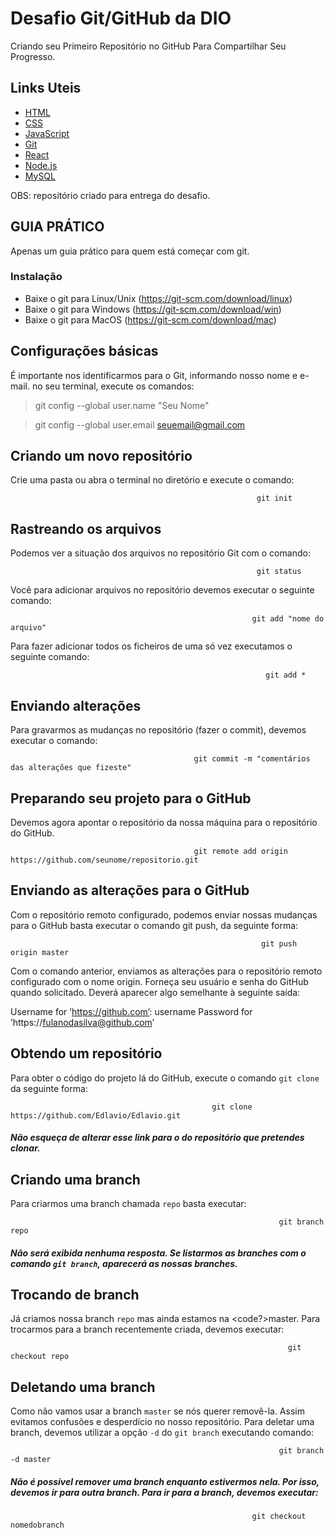 # Desafio Git/GitHub da DIO
Criando seu Primeiro Repositório no GitHub Para Compartilhar Seu Progresso.

## Links Uteis
- [HTML](https://www.w3schools.com/html/default.asp)
- [CSS](https://www.w3schools.com/css/default.asp)
- [JavaScript](https://developer.mozilla.org/en-US/docs/Web/javascript)
- [Git](https://git-scm.com/)
- [React](https://reactjs.org/)
- [Node.js](nodejs.org)
- [MySQL](https://www.mysql.com/)


OBS: repositório criado para entrega do desafio.

## GUIA PRÁTICO
 Apenas um guia prático para quem está começar com git.

### Instalação
- Baixe o git para Linux/Unix (https://git-scm.com/download/linux)
- Baixe o git para Windows (https://git-scm.com/download/win)
- Baixe o git para MacOS (https://git-scm.com/download/mac)

## Configurações básicas
É importante nos identificarmos para o Git, informando nosso nome e
e-mail. no seu terminal, execute os comandos:
> git config --global user.name "Seu Nome"

> git config --global user.email seuemail@gmail.com

## Criando um novo repositório
Crie uma pasta ou abra o terminal no diretório e execute o comando:

                                                           git init

## Rastreando os arquivos
Podemos ver a situação dos arquivos no repositório Git com o comando:

                                                           git status

Você para adicionar arquivos no repositório devemos executar o seguinte comando:
                                                          
                                                          git add "nome do arquivo"

Para fazer adicionar todos os ficheiros de uma só vez executamos o seguinte comando:

                                                             git add *

## Enviando alterações
Para gravarmos as mudanças no repositório (fazer o commit), devemos executar o comando:

                                             git commit -m "comentários das alterações que fizeste"

## Preparando seu projeto para o GitHub
Devemos agora apontar o repositório da nossa máquina para o repositório do GitHub.
                                                 
                                             git remote add origin https://github.com/seunome/repositorio.git

## Enviando as alterações para o GitHub
Com o repositório remoto configurado, podemos enviar nossas mudanças para o GitHub basta executar o comando git push, da seguinte forma:

                                                            git push origin master


Com o comando anterior, enviamos as alterações para o repositório remoto configurado com o nome origin.
Forneça seu usuário e senha do GitHub quando solicitado. Deverá aparecer algo semelhante à seguinte saída:

Username for ’https://github.com’: username
Password for ’https://fulanodasilva@github.com’ 

## Obtendo um repositório
Para obter o código do projeto lá do GitHub, execute o comando <code>git clone</code> da seguinte forma:

                                                 git clone https://github.com/Edlavio/Edlavio.git

##### Não esqueça de alterar esse link para o do repositório que pretendes clonar.
  
## Criando uma branch
Para criarmos uma branch chamada <code>repo</code> basta executar:
 
                                                                git branch repo
##### Não será exibida nenhuma resposta. Se listarmos as branches com o comando <code>git branch</code>, aparecerá as nossas branches.

## Trocando de branch
Já criamos nossa branch <code>repo</code> mas ainda estamos na <code?>master</code>. Para trocarmos para a branch recentemente criada, devemos executar:

                                                                  git checkout repo

## Deletando uma branch
Como não vamos usar a branch <code>master</code> se nós querer removê-la. Assim evitamos confusões e desperdício no nosso repositório.
Para deletar uma branch, devemos utilizar a opção <code>-d</code> do <code>git branch</code> executando comando:
                                                                       
                                                                git branch -d master

##### Não é possível remover uma branch enquanto estivermos nela. Por isso, devemos ir para outra branch. Para ir para a branch, devemos executar:

                                                          git checkout nomedobranch


